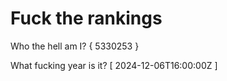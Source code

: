# Fuck the rankings

Who the hell am I?
{ 5330253 }

What fucking year is it?
[ 2024-12-06T16:00:00Z ]
